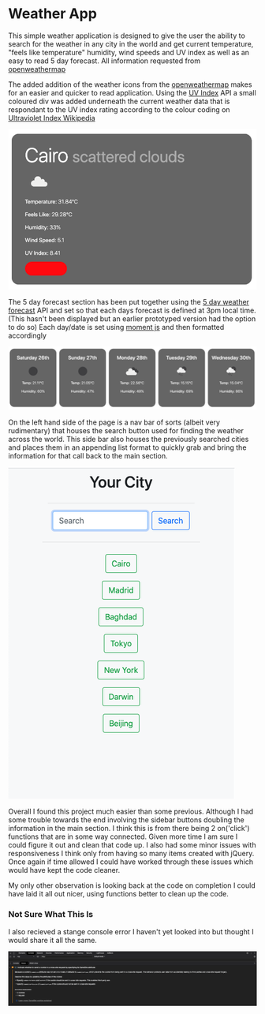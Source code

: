# Weather App

This simple weather application is designed to give the user the ability to search for the weather in any city in the world and get current temperature, "feels like temperature" humidity, wind speeds and UV index as well as an easy to read 5 day forecast. All information requested from [openweathermap](https://openweathermap.org/)

The added addition of the weather icons from the [openweathermap](https://openweathermap.org/) makes for an easier and quicker to read application. 
Using the [UV Index](https://openweathermap.org/api/uvi) API a small coloured div was added underneath the current weather data that is respondant to the UV index rating according to the colour coding on [Ultraviolet Index Wikipedia](https://en.wikipedia.org/wiki/Ultraviolet_index)

![Weather App](Assets/Current.png)

The 5 day forecast section has been put together using the [5 day weather forecast](https://openweathermap.org/forecast5) API and set so that each days forecast is defined at 3pm local time. (This hasn't been displayed but an earlier prototyped version had the option to do so) 
Each day/date is set using [moment js](https://momentjs.com/) and then formatted accordingly

![5 Day Forecast](Assets/FiveDayForecast.png)

On the left hand side of the page is a nav bar of sorts (albeit very rudimentary) that houses the search button used for finding the weather across the world. This side bar also houses the previously searched cities and places them in an appending list format to quickly grab and bring the information for that call back to the main section.

![Search Bar](Assets/SearchedCities.png)

Overall I found this project much easier than some previous. 
Although I had some trouble towards the end involving the sidebar buttons doubling the information in the main section. I think this is from there being 2 on('click') functions that are in some way connected. Given more time I am sure I could figure it out and clean that code up.
I also had some minor issues with responsiveness I think only from having so many items created with jQuery. Once again if time allowed I could have worked through these issues which would have kept the code cleaner.

My only other observation is looking back at the code on completion I could have laid it all out nicer, using functions better to clean up the code.

### Not Sure What This Is
I also recieved a stange console error I haven't yet looked into but thought I would share it all the same.

![Console Error Message](Assets/Error.png)
